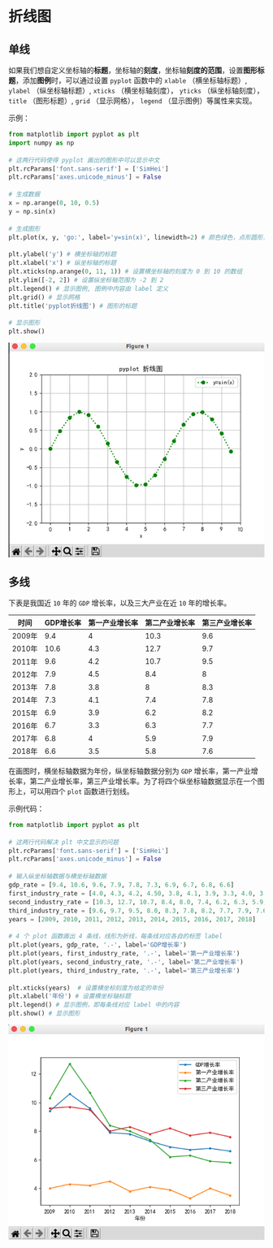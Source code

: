 # 折线图

## 单线

如果我们想自定义坐标轴的**标题**，坐标轴的**刻度**，坐标轴**刻度的范围**，设置**图形标题**，添加**图例**时，可以通过设置 `pyplot` 函数中的 `xlable` （横坐标轴标题）, `ylabel` （纵坐标轴标题）, `xticks` （横坐标轴刻度）， `yticks` （纵坐标轴刻度）， `title` （图形标题）, `grid` （显示网格）， `legend` （显示图例）等属性来实现。

示例：

```py
from matplotlib import pyplot as plt
import numpy as np

# 这两行代码使得 pyplot 画出的图形中可以显示中文
plt.rcParams['font.sans-serif'] = ['SimHei']
plt.rcParams['axes.unicode_minus'] = False

# 生成数据
x = np.arange(0, 10, 0.5)
y = np.sin(x)

# 生成图形
plt.plot(x, y, 'go:', label='y=sin(x)', linewidth=2) # 颜色绿色，点形圆形，线性虚线，设置图例显示内容，线条宽度为2

plt.ylabel('y') # 横坐标轴的标题
plt.xlabel('x') # 纵坐标轴的标题
plt.xticks(np.arange(0, 11, 1)) # 设置横坐标轴的刻度为 0 到 10 的数组
plt.ylim([-2, 2]) # 设置纵坐标轴范围为 -2 到 2
plt.legend() # 显示图例, 图例中内容由 label 定义
plt.grid() # 显示网格
plt.title('pyplot折线图') # 图形的标题

# 显示图形
plt.show()
```

![单折线图](assets/images/单折线图.png)

## 多线

下表是我国近 `10` 年的 `GDP` 增长率，以及三大产业在近 `10` 年的增长率。

|时间|	GDP增长率	|第一产业增长率	|第二产业增长率|	第三产业增长率|
|-----|-----|-----|-----|-----|
|2009年|9.4|4|10.3|9.6|
|2010年|10.6|4.3|12.7|9.7|
|2011年|9.6|4.2|10.7|9.5|
|2012年|7.9|4.5|8.4|8|
|2013年|7.8|3.8|8|8.3|
|2014年|7.3|4.1|7.4|7.8|
|2015年|6.9|3.9|6.2|8.2|
|2016年|6.7|3.3|6.3|7.7|
|2017年|6.8|4|5.9|7.9|
|2018年|6.6|3.5|5.8|7.6|

在画图时，横坐标轴数据为年份，纵坐标轴数据分别为 `GDP` 增长率，第一产业增长率，第二产业增长率，第三产业增长率。为了将四个纵坐标轴数据显示在一个图形上，可以用四个 `plot` 函数进行划线。

示例代码：

```py
from matplotlib import pyplot as plt

# 这两行代码解决 plt 中文显示的问题
plt.rcParams['font.sans-serif'] = ['SimHei']
plt.rcParams['axes.unicode_minus'] = False

# 输入纵坐标轴数据与横坐标轴数据
gdp_rate = [9.4, 10.6, 9.6, 7.9, 7.8, 7.3, 6.9, 6.7, 6.8, 6.6]
first_industry_rate = [4.0, 4.3, 4.2, 4.50, 3.8, 4.1, 3.9, 3.3, 4.0, 3.5]
second_industry_rate = [10.3, 12.7, 10.7, 8.4, 8.0, 7.4, 6.2, 6.3, 5.9, 5.8]
third_industry_rate = [9.6, 9.7, 9.5, 8.0, 8.3, 7.8, 8.2, 7.7, 7.9, 7.6]
years = [2009, 2010, 2011, 2012, 2013, 2014, 2015, 2016, 2017, 2018]

# 4 个 plot 函数画出 4 条线，线形为折线，每条线对应各自的标签 label
plt.plot(years, gdp_rate, '.-', label='GDP增长率')
plt.plot(years, first_industry_rate, '.-', label='第一产业增长率')
plt.plot(years, second_industry_rate, '.-', label='第二产业增长率')
plt.plot(years, third_industry_rate, '.-', label='第三产业增长率')

plt.xticks(years)  # 设置横坐标刻度为给定的年份
plt.xlabel('年份') # 设置横坐标轴标题
plt.legend() # 显示图例，即每条线对应 label 中的内容
plt.show() # 显示图形
```

![多折线图](assets/images/多折线图.png)
